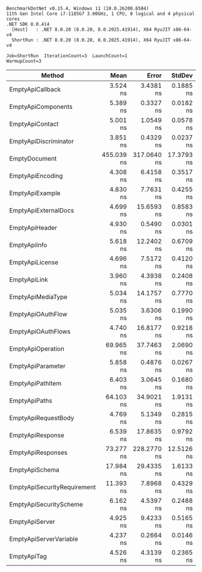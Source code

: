 ```

BenchmarkDotNet v0.15.4, Windows 11 (10.0.26200.6584)
11th Gen Intel Core i7-1185G7 3.00GHz, 1 CPU, 8 logical and 4 physical cores
.NET SDK 8.0.414
  [Host]   : .NET 8.0.20 (8.0.20, 8.0.2025.41914), X64 RyuJIT x86-64-v4
  ShortRun : .NET 8.0.20 (8.0.20, 8.0.2025.41914), X64 RyuJIT x86-64-v4

Job=ShortRun  IterationCount=3  LaunchCount=1  
WarmupCount=3  

```
| Method                      | Mean       | Error       | StdDev     | Gen0   | Gen1   | Allocated |
|---------------------------- |-----------:|------------:|-----------:|-------:|-------:|----------:|
| EmptyApiCallback            |   3.524 ns |   3.4381 ns |  0.1885 ns | 0.0051 |      - |      32 B |
| EmptyApiComponents          |   5.389 ns |   0.3327 ns |  0.0182 ns | 0.0166 |      - |     104 B |
| EmptyApiContact             |   5.001 ns |   1.0549 ns |  0.0578 ns | 0.0076 |      - |      48 B |
| EmptyApiDiscriminator       |   3.851 ns |   0.4329 ns |  0.0237 ns | 0.0076 |      - |      48 B |
| EmptyDocument               | 455.039 ns | 317.0640 ns | 17.3793 ns | 0.1822 | 0.0005 |    1144 B |
| EmptyApiEncoding            |   4.308 ns |   6.4158 ns |  0.3517 ns | 0.0089 |      - |      56 B |
| EmptyApiExample             |   4.830 ns |   7.7631 ns |  0.4255 ns | 0.0089 |      - |      56 B |
| EmptyApiExternalDocs        |   4.699 ns |  15.6593 ns |  0.8583 ns | 0.0064 |      - |      40 B |
| EmptyApiHeader              |   4.930 ns |   0.5490 ns |  0.0301 ns | 0.0127 |      - |      80 B |
| EmptyApiInfo                |   5.618 ns |  12.2402 ns |  0.6709 ns | 0.0127 |      - |      80 B |
| EmptyApiLicense             |   4.696 ns |   7.5172 ns |  0.4120 ns | 0.0076 |      - |      48 B |
| EmptyApiLink                |   3.960 ns |   4.3938 ns |  0.2408 ns | 0.0115 |      - |      72 B |
| EmptyApiMediaType           |   5.034 ns |  14.1757 ns |  0.7770 ns | 0.0102 |      - |      64 B |
| EmptyApiOAuthFlow           |   5.035 ns |   3.6306 ns |  0.1990 ns | 0.0102 |      - |      64 B |
| EmptyApiOAuthFlows          |   4.740 ns |  16.8177 ns |  0.9218 ns | 0.0089 |      - |      56 B |
| EmptyApiOperation           |  69.965 ns |  37.7463 ns |  2.0690 ns | 0.0598 |      - |     376 B |
| EmptyApiParameter           |   5.858 ns |   0.4876 ns |  0.0267 ns | 0.0153 |      - |      96 B |
| EmptyApiPathItem            |   6.403 ns |   3.0645 ns |  0.1680 ns | 0.0102 |      - |      64 B |
| EmptyApiPaths               |  64.103 ns |  34.9021 ns |  1.9131 ns | 0.0395 |      - |     248 B |
| EmptyApiRequestBody         |   4.769 ns |   5.1349 ns |  0.2815 ns | 0.0076 |      - |      48 B |
| EmptyApiResponse            |   6.539 ns |  17.8635 ns |  0.9792 ns | 0.0102 |      - |      64 B |
| EmptyApiResponses           |  73.277 ns | 228.2770 ns | 12.5126 ns | 0.0395 |      - |     248 B |
| EmptyApiSchema              |  17.984 ns |  29.4335 ns |  1.6133 ns | 0.0650 |      - |     408 B |
| EmptyApiSecurityRequirement |  11.393 ns |   7.8968 ns |  0.4329 ns | 0.0166 |      - |     104 B |
| EmptyApiSecurityScheme      |   6.162 ns |   4.5397 ns |  0.2488 ns | 0.0153 |      - |      96 B |
| EmptyApiServer              |   4.925 ns |   9.4233 ns |  0.5165 ns | 0.0089 |      - |      56 B |
| EmptyApiServerVariable      |   4.237 ns |   0.2664 ns |  0.0146 ns | 0.0076 |      - |      48 B |
| EmptyApiTag                 |   4.526 ns |   4.3139 ns |  0.2365 ns | 0.0076 |      - |      48 B |
